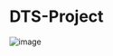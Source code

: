# DTS-Project

![image](https://user-images.githubusercontent.com/93994559/188330562-2550729d-06ad-4cba-b0ee-859fcf114bc7.png)

